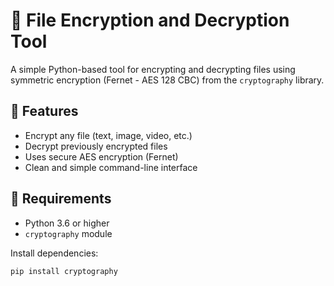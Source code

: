 
# 🔐 File Encryption and Decryption Tool

A simple Python-based tool for encrypting and decrypting files using symmetric encryption (Fernet - AES 128 CBC) from the `cryptography` library.

## 🚀 Features

- Encrypt any file (text, image, video, etc.)
- Decrypt previously encrypted files
- Uses secure AES encryption (Fernet)
- Clean and simple command-line interface

## 🧰 Requirements

- Python 3.6 or higher
- `cryptography` module

Install dependencies:
```bash
pip install cryptography
